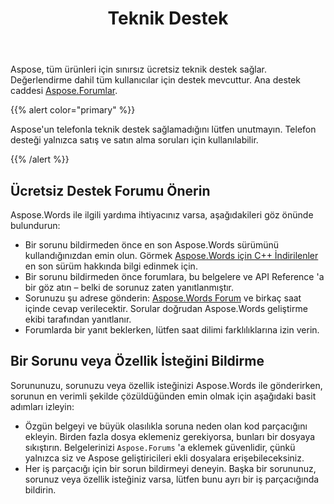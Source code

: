 ﻿---
title: Teknik Destek
second_title: Aspose.Words için C++
articleTitle: Teknik Destek
linktitle: Teknik Destek
type: docs
description: "Aspose.Words için C++ tüm kullanıcılara ücretsiz teknik destek sağlar. Lütfen sorunuzu, sorununuzu veya özellik isteğinizi Aspose Ücretsiz Destek Forumu'nu kullanarak bildirin."
weight: 80
url: /tr/cpp/technical-support/
---

Aspose, tüm ürünleri için sınırsız ücretsiz teknik destek sağlar. Değerlendirme dahil tüm kullanıcılar için destek mevcuttur. Ana destek caddesi [Aspose.Forumlar](https://forum.aspose.com/c/words/8).

{{% alert color="primary" %}}

Aspose'un telefonla teknik destek sağlamadığını lütfen unutmayın. Telefon desteği yalnızca satış ve satın alma soruları için kullanılabilir.

{{% /alert %}}

## Ücretsiz Destek Forumu Önerin

Aspose.Words ile ilgili yardıma ihtiyacınız varsa, aşağıdakileri göz önünde bulundurun:

* Bir sorunu bildirmeden önce en son Aspose.Words sürümünü kullandığınızdan emin olun. Görmek [Aspose.Words için C++ İndirilenler](https://www.nuget.org/packages/Aspose.Words.Cpp) en son sürüm hakkında bilgi edinmek için.
* Bir sorunu bildirmeden önce forumlara, bu belgelere ve API Reference 'a bir göz atın – belki de sorunuz zaten yanıtlanmıştır.
* Sorunuzu şu adrese gönderin: [Aspose.Words Forum](https://forum.aspose.com/c/words/8) ve birkaç saat içinde cevap verilecektir. Sorular doğrudan Aspose.Words geliştirme ekibi tarafından yanıtlanır.
* Forumlarda bir yanıt beklerken, lütfen saat dilimi farklılıklarına izin verin.

## Bir Sorunu veya Özellik İsteğini Bildirme

Sorununuzu, sorunuzu veya özellik isteğinizi Aspose.Words ile gönderirken, sorunun en verimli şekilde çözüldüğünden emin olmak için aşağıdaki basit adımları izleyin:

* Özgün belgeyi ve büyük olasılıkla soruna neden olan kod parçacığını ekleyin. Birden fazla dosya eklemeniz gerekiyorsa, bunları bir dosyaya sıkıştırın. Belgelerinizi `Aspose.Forums` 'a eklemek güvenlidir, çünkü yalnızca siz ve Aspose geliştiricileri ekli dosyalara erişebileceksiniz.
* Her iş parçacığı için bir sorun bildirmeyi deneyin. Başka bir sorununuz, sorunuz veya özellik isteğiniz varsa, lütfen bunu ayrı bir iş parçacığında bildirin.
